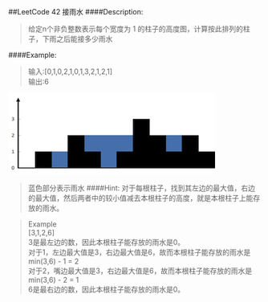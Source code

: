 ##LeetCode 42 接雨水
####Description:
>给定n个非负整数表示每个宽度为 1 的柱子的高度图，计算按此排列的柱子，下雨之后能接多少雨水

####Example:
>输入:[0,1,0,2,1,0,1,3,2,1,2,1]  
输出:6

![alt 接雨水](rainwatertrap.png)
>蓝色部分表示雨水
####Hint:
>对于每根柱子，找到其左边的最大值，右边的最大值，然后两者中的较小值减去本根柱子的高度，就是本根柱子上能存放的雨水。

>Example  
>[3,1,2,6]  
>3是最左边的数，因此本根柱子能存放的雨水是0。  
>对于1，左边最大值是3，右边最大值是6，故而本根柱子能存放的雨水是min(3,6) - 1 = 2  
>对于2，嘴边最大值是3，右边最大值是6，故而本根柱子能存放的雨水是min(3,6) - 2 = 1  
>6是最右边的数，因此本根柱子能存放的雨水是0。
    